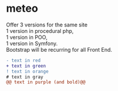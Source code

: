 # meteo
Offer 3 versions for the same site<br>
1 version in procedural php,<br>
1 version in POO,<br>
1 version in Symfony.<br>
Bootstrap will be recurring for all Front End.<br>



```diff
- text in red
+ text in green
! text in orange
# text in gray
@@ text in purple (and bold)@@
```
